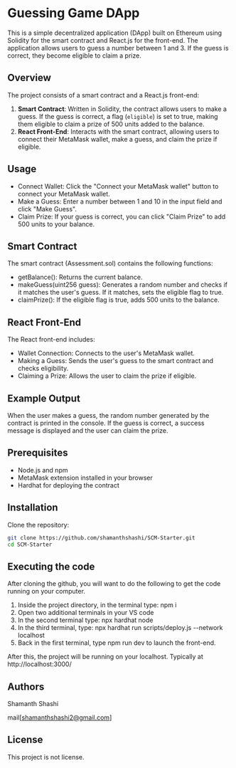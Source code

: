 # Guessing Game DApp

This is a simple decentralized application (DApp) built on Ethereum using Solidity for the smart contract and React.js for the front-end. The application allows users to guess a number between 1 and 3. If the guess is correct, they become eligible to claim a prize.

## Overview

The project consists of a smart contract and a React.js front-end:

1. **Smart Contract**: Written in Solidity, the contract allows users to make a guess. If the guess is correct, a flag (`eligible`) is set to true, making them eligible to claim a prize of 500 units added to the balance.
2. **React Front-End**: Interacts with the smart contract, allowing users to connect their MetaMask wallet, make a guess, and claim the prize if eligible.

## Usage
- Connect Wallet: Click the "Connect your MetaMask wallet" button to connect your MetaMask wallet.
- Make a Guess: Enter a number between 1 and 10 in the input field and click "Make Guess".
- Claim Prize: If your guess is correct, you can click "Claim Prize" to add 500 units to your balance.
## Smart Contract
The smart contract (Assessment.sol) contains the following functions:

- getBalance(): Returns the current balance.
- makeGuess(uint256 guess): Generates a random number and checks if it matches the user's guess. If it matches, sets the eligible flag to true.
- claimPrize(): If the eligible flag is true, adds 500 units to the balance.
## React Front-End
The React front-end includes:

- Wallet Connection: Connects to the user's MetaMask wallet.
- Making a Guess: Sends the user's guess to the smart contract and checks eligibility.
- Claiming a Prize: Allows the user to claim the prize if eligible.
## Example Output
When the user makes a guess, the random number generated by the contract is printed in the console. If the guess is correct, a success message is displayed and the user can claim the prize.

## Prerequisites

- Node.js and npm
- MetaMask extension installed in your browser
- Hardhat for deploying the contract

## Installation
Clone the repository:

```sh
git clone https://github.com/shamanthshashi/SCM-Starter.git
cd SCM-Starter
```

## Executing the code

After cloning the github, you will want to do the following to get the code running on your computer.

1. Inside the project directory, in the terminal type: npm i
2. Open two additional terminals in your VS code
3. In the second terminal type: npx hardhat node
4. In the third terminal, type: npx hardhat run scripts/deploy.js --network localhost
5. Back in the first terminal, type npm run dev to launch the front-end.

After this, the project will be running on your localhost. 
Typically at http://localhost:3000/

## Authors

Shamanth Shashi

mail[shamanthshashi2@gmail.com]

## License
This project is not license.
